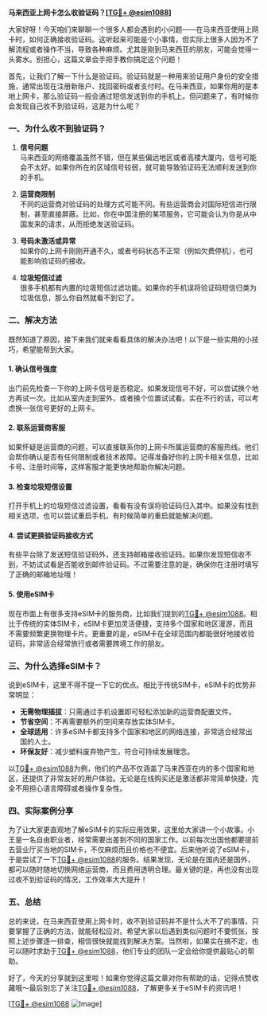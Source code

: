 **马来西亚上网卡怎么收验证码？[[TG💪+ @esim1088](https://t.me/s/esim1088)]**

大家好呀！今天咱们来聊聊一个很多人都会遇到的小问题——在马来西亚使用上网卡时，如何正确接收验证码。这听起来可能是个小事情，但实际上很多人因为不了解流程或者操作不当，导致各种麻烦。尤其是刚到马来西亚的朋友，可能会觉得一头雾水。别担心，这篇文章会手把手教你搞定这个问题！

首先，让我们了解一下什么是验证码。验证码就是一种用来验证用户身份的安全措施，通常出现在注册新账户、找回密码或者支付时。在马来西亚，如果你用的是本地上网卡，那么验证码一般会通过短信发送到你的手机上。但问题来了，有时候你会发现自己收不到验证码，这是为什么呢？

### 一、为什么收不到验证码？

1. **信号问题**  
   马来西亚的网络覆盖虽然不错，但在某些偏远地区或者高楼大厦内，信号可能会不太好。如果你所在的区域信号较弱，就可能导致验证码无法顺利发送到你的手机。

2. **运营商限制**  
   不同的运营商对验证码的处理方式可能不同。有些运营商会对国际短信进行限制，甚至直接屏蔽。比如，你在中国注册的某项服务，它可能会认为你是从中国发来的请求，从而拒绝发送验证码。

3. **号码未激活或异常**  
   如果你的上网卡刚刚开通不久，或者号码状态不正常（例如欠费停机），也可能影响验证码的接收。

4. **垃圾短信过滤**  
   很多手机都有内置的垃圾短信过滤功能。如果你的手机误将验证码短信归类为垃圾信息，那么你自然就看不到它了。

### 二、解决方法

既然知道了原因，接下来我们就来看看具体的解决办法吧！以下是一些实用的小技巧，希望能帮到大家。

#### 1. 确认信号强度
出门前先检查一下你的上网卡信号是否稳定。如果发现信号不好，可以尝试换个地方再试一次。比如从室内走到室外，或者换个位置试试看。实在不行的话，可以考虑换一张信号更好的上网卡。

#### 2. 联系运营商客服
如果怀疑是运营商的问题，可以直接联系你的上网卡所属运营商的客服热线。他们会帮你确认是否有任何限制或者技术故障。记得准备好你的上网卡相关信息，比如卡号、注册时间等，这样客服才能更快地帮助你解决问题。

#### 3. 检查垃圾短信设置
打开手机上的垃圾短信过滤设置，看看有没有误将验证码归入其中。如果没有找到相关选项，也可以尝试重启手机，有时候简单的重启就能解决问题。

#### 4. 尝试更换验证码接收方式
有些平台除了发送短信验证码外，还支持邮箱接收验证码。如果你发现短信收不到，不妨试试看是否能收到邮件验证码。不过需要注意的是，确保你在注册时填写了正确的邮箱地址哦！

#### 5. 使用eSIM卡
现在市面上有很多支持eSIM卡的服务商，比如我们提到的[TG💪+ @esim1088](https://t.me/s/esim1088)。相比于传统的实体SIM卡，eSIM卡更加灵活便捷，支持多个国家和地区漫游，而且不需要频繁更换物理卡片。更重要的是，eSIM卡在全球范围内都能很好地接收验证码，非常适合经常旅行或者需要跨境工作的朋友。

### 三、为什么选择eSIM卡？

说到eSIM卡，这里不得不提一下它的优点。相比于传统SIM卡，eSIM卡的优势非常明显：

- **无需物理插拔**：只需通过手机设置即可轻松添加新的运营商配置文件。
- **节省空间**：不再需要额外的空间来存放实体SIM卡。
- **全球适用**：许多eSIM卡都支持多个国家和地区的网络连接，非常适合经常出国的人士。
- **环保友好**：减少塑料废弃物产生，符合可持续发展理念。

以[TG💪+ @esim1088](https://t.me/s/esim1088)为例，他们的产品不仅涵盖了马来西亚在内的多个国家和地区，还提供了非常友好的用户体验。无论是在线购买还是激活都非常简单快捷，完全不用担心语言障碍或者操作复杂性。

### 四、实际案例分享

为了让大家更直观地了解eSIM卡的实际应用效果，这里给大家讲一个小故事。小王是一名自由职业者，经常需要出差到不同的国家工作。以前每次出国他都要提前去营业厅买当地的SIM卡，不仅麻烦而且价格也不便宜。后来他听说了eSIM卡，于是尝试了一下[TG💪+ @esim1088](https://t.me/s/esim1088)的服务。结果发现，无论是在国内还是国外，都可以随时随地切换网络运营商，而且费用透明合理。最关键的是，再也没有出现过收不到验证码的情况，工作效率大大提升！

### 五、总结

总的来说，在马来西亚使用上网卡时，收不到验证码并不是什么大不了的事情，只要掌握了正确的方法，就能轻松应对。希望大家以后遇到类似问题时不要慌张，按照上述步骤逐一排查，相信很快就能找到解决方案。当然啦，如果实在搞不定，也可以随时求助于[TG💪+ @esim1088](https://t.me/s/esim1088)，他们专业的团队一定会给你提供最贴心的帮助。

好了，今天的分享就到这里啦！如果你觉得这篇文章对你有帮助的话，记得点赞收藏哦～最后别忘了关注[TG💪+ @esim1088](https://t.me/s/esim1088)，了解更多关于eSIM卡的资讯吧！

[[TG💪+ @esim1088](https://t.me/s/esim1088) ![Image](https://i.postimg.cc/4NQfJmqS/Snipaste-2025-05-13-00-14-12.png)]